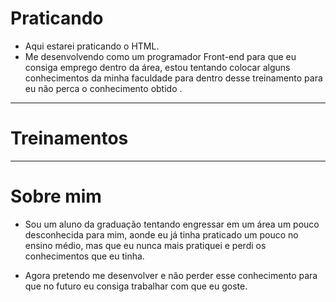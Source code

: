 # Praticando

- Aqui estarei praticando o HTML.
- Me desenvolvendo como um programador Front-end para que eu consiga
emprego dentro da área, estou tentando colocar alguns conhecimentos da minha faculdade 
para dentro desse treinamento para eu não perca o conhecimento obtido .

---

# Treinamentos

---

# Sobre mim

- Sou um aluno da graduação tentando engressar em um área um pouco desconhecida para mim, aonde eu já tinha praticado um pouco no ensino médio, mas que eu nunca mais pratiquei e perdi os conhecimentos que eu tinha.

- Agora pretendo me desenvolver e não perder esse conhecimento para que no futuro eu consiga trabalhar com que eu goste.


